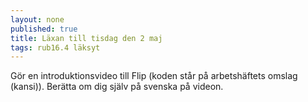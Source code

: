 ```yaml
---
layout: none
published: true
title: Läxan till tisdag den 2 maj
tags: rub16.4 läksyt
---
```

Gör en introduktionsvideo till Flip (koden står på arbetshäftets omslag (kansi)). Berätta om dig själv på svenska på videon. 
